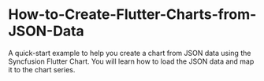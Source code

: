 # How-to-Create-Flutter-Charts-from-JSON-Data
A quick-start example to help you create a chart from JSON data using the Syncfusion Flutter Chart. You will learn how to load the JSON data and map it to the chart series.
